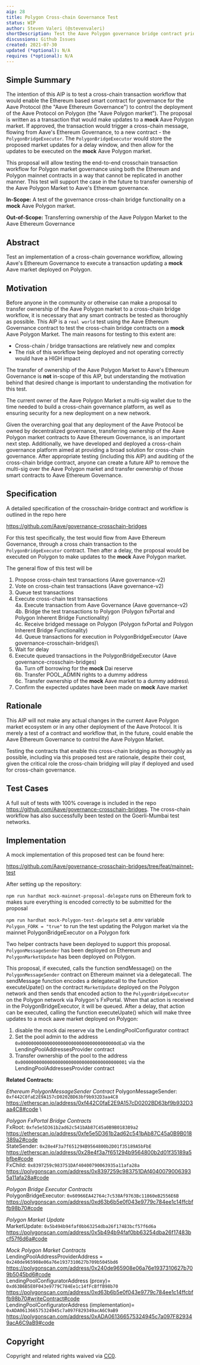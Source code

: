 ```yaml
---
aip: 28
title: Polygon Cross-chain Governance Test
status: WIP
author: Steven Valeri (@stevenvaleri)
shortDescription: Test the Aave Polygon governance bridge contract prior to setting it as owner of the Aave Polygon market
discussions: Github Issues
created: 2021-07-30
updated (*optional): N/A
requires (*optional): N/A
---
```


## Simple Summary

The intention of this AIP is to test a cross-chain transaction workflow that would enable the Ethereum based smart contract for governance for the Aave Protocol (the "Aave Ethereum Governance") to control the deployment of the Aave Protocol on Polygon (the "Aave Polygon market"). The proposal is written as a transaction that would make updates to a **mock** Aave Polygon market. If approved, the transaction would trigger a cross-chain message, flowing from Aave's Ethereum Governance, to a new contract - the `PolygonBridgeExecutor`. The `PolygonBridgeExecutor` would store the proposed market updates for a delay window, and then allow for the updates to be executed on the **mock** Aave Polygon market.

This proposal will allow testing the end-to-end crosschain transaction workflow for Polygon market governance using both the Ethereum and Polygon mainnet contracts in a way that cannot be replicated in another manner. This test will support the case in the future to transfer ownership of the Aave Polygon Market to Aave's Ethereum  governance.

**In-Scope:**
A test of the governance cross-chain bridge functionality on a **mock** Aave Polygon market.

**Out-of-Scope:**
Transferring ownership of the Aave Polygon Market to the Aave Ethereum Governance 

## Abstract

Test an implementation of a cross-chain governance workflow, allowing Aave's Ethereum Governance to execute a transaction updating a **mock** Aave market deployed on Polygon.

## Motivation

Before anyone in the community or otherwise can make a proposal to transfer ownership of the Aave Polygon market to a cross-chain bridge workflow, it is necessary that any smart contracts be tested as thoroughly as possible. This AIP is a `real world` test using the Aave Ethereum Governance contract to test the cross-chain bridge contracts on a **mock** Aave Polygon Market. The main reasons for testing to this extent are:

+ Cross-chain / bridge transactions are relatively new and complex
+ The risk of this workflow being deployed and not operating correctly would have a HIGH impact

The transfer of ownership of the Aave Polygon Market to Aave's Ethereum Governance is **not** in-scope of this AIP, but understanding the motivation behind that desired change is important to understanding the motivation for this test.

The current owner of the Aave Polygon Market a multi-sig wallet due to the time needed to build a cross-chain governance platform, as well as ensuring security for a new deployment on a new network.

Given the overarching goal that any deployment of the Aave Protocol be owned by decentralized governance, transferring ownership of the Aave Polygon market contracts to Aave Ethereum Governance, is an important next step. Additionally, we have developed and deployed a cross-chain governance platform aimed at providing a broad solution for cross-chain governance. After appropriate testing (including this AIP) and auditing of the cross-chain bridge contract, anyone can create a future AIP to remove the multi-sig over the Aave Polygon market and transfer ownership of those smart contracts to Aave Ethereum Governance.

## Specification

A detailed specification of the crosschain-bridge contract and workflow is outlined in the repo here

https://github.com/Aave/governance-crosschain-bridges

For this test specifically, the test would flow from Aave Ethereum Governance, through a cross chain transaction to the `PolygonBridgeExecutor` contract. Then after a delay, the proposal would be executed on Polygon to make updates to the **mock** Aave Polygon market.

The general flow of this test will be

1. Propose cross-chain test transactions (Aave governance-v2)
2. Vote on cross-chain test transactions (Aave governance-v2)
3. Queue test transactions
4. Execute cross-chain test transactions\
4a. Execute transaction from Aave Governance (Aave governance-v2)\
4b. Bridge the test transactions to Polygon  (Polygon fxPortal and Polygon Inherent Bridge Functionality)\
4c. Receive bridged message on Polygon       (Polygon fxPortal and Polygon Inherent Bridge Functionality)\
4d. Queue transactions for execution in PolygonBridgeExecutor (Aave governance-crosschain-bridges)\
5. Wait for delay
6. Execute queued transactions in the PolygonBridgeExecutor   (Aave governance-crosschain-bridges)\
6a. Turn off borrowing for the **mock** Dai reserve\
6b. Transfer POOL_ADMIN rights to a dummy address\
6c. Transfer ownership of the **mock** Aave market to a dummy address\
7. Confirm the expected updates have been made on **mock** Aave market

## Rationale

This AIP will not make any actual changes in the current Aave Polygon market ecosystem or in any other deployment of the Aave Protocol. It is merely a test of a contract and workflow that, in the future, could enable the Aave Ethereum Governance to control the Aave Polygon Market.

Testing the contracts that enable this cross-chain bridging as thoroughly as possible, including via this proposed test are rationale, despite their cost, given the critical role the cross-chain bridging will play if deployed and used for cross-chain governance.

## Test Cases

A full suit of tests with 100% coverage is included in the repo https://github.com/Aave/governance-crosschain-bridges. The cross-chain workflow has also successfully been tested on the Goerli-Mumbai test networks.

## Implementation

A mock implementation of this proposed test can be found here:

https://github.com/Aave/governance-crosschain-bridges/tree/feat/mainnet-test

After setting up the repository: 

`npm run hardhat mock-mainnet-proposal-delegate`
runs on Ethereum fork to makes sure everything is encoded correctly to be submitted for the proposal


`npm run hardhat mock-Polygon-test-delegate`
set a .env variable `Polygon_FORK = "true"` to run the test updating the Polygon market via the mainnet PolygonBridgeExecutor on a Polygon fork

Two helper contracts have been deployed to support this proposal. `PolygonMessageSender` has been deployed on Ethereum and `PolygonMarketUpdate` has been deployed on Polygon.

This proposal, if executed, calls the function sendMessage() on the `PolygonMessageSender` contract on Ethereum mainnet via a delegatecall. The sendMessage function encodes a delegatecall to the function executeUpate() on the contract `MarketUpdate` deployed on the Polygon network and then sends that encoded action to the `PolygonBridgeExecutor` on the Polygon network via Polygon's FxPortal. When that action is received in the PolygonBridgeExecutor, it will be queued. After a delay, that action can be executed, calling the function executeUpate() which will make three updates to a mock aave market deployed on Polygon:

1. disable the mock dai reserve via the LendingPoolConfigurator contract
2. Set the pool admin to the address `0x000000000000000000000000000000000000dEaD` via the LendingPoolAddressesProvider contract
3. Transfer ownership of the pool to the address `0x0000000000000000000000000000000000000001` via the LendingPoolAddressesProvider contract

**Related Contracts:**

*Ethereum PolygonMessageSender Contract*
PolygonMessageSender: `0xf442C0faE2E9A157cD0202BD63bf9b932D3aa4C8` \
https://etherscan.io/address/0xf442C0faE2E9A157cD0202BD63bf9b932D3aa4C8#code \

*Polygon FxPortal Bridge Contracts*\
FxRoot: `0xfe5e5D361b2ad62c541bAb87C45a0B9B018389a2` \
https://etherscan.io/address/0xfe5e5D361b2ad62c541bAb87C45a0B9B018389a2#code \
StateSender: `0x28e4F3a7f651294B9564800b2D01f35189A5bFbE` \
https://etherscan.io/address/0x28e4f3a7f651294b9564800b2d01f35189a5bfbe#code \
FxChild: `0x8397259c983751DAf40400790063935a11afa28a` \
https://polygonscan.com/address/0x8397259c983751DAf40400790063935a11afa28a#code

*Polygon Bridge Executor Contracts*\
PolygonBridgeExecutor: `0x60966EA42764c7c538Af9763Bc11860eB2556E6B`\
https://polygonscan.com/address/0xd63b6b5e0f043e9779c784ee1c14ffcbffb98b70#code

*Polygon Market Update*\
MarketUpdate: `0x5b494b94faf0bb63254dba26f17483bcf57f6d6a` \
https://polygonscan.com/address/0x5b494b94faf0bb63254dba26f17483bcf57f6d6a#code

*Mock Polygon Market Contracts*\
LendingPoolAddressProviderAddress = `0x240de965908e06a76e1937310627b709b5045bd6`\
https://polygonscan.com/address/0x240de965908e06a76e1937310627b709b5045bd6#code \
LendingPoolConfiguratorAddress (proxy)= `0xd63B6B5E0F043e9779C784Ee1c14fFcBffB98b70` \
https://polygonscan.com/address/0xd63b6b5e0f043e9779c784ee1c14ffcbffb98b70#writeContract#code \
LendingPoolConfiguratorAddress (implementation)= `0xADA061366575324945c7a097F829349acA6C9aB9` \
https://polygonscan.com/address/0xADA061366575324945c7a097F829349acA6C9aB9#code



## Copyright

Copyright and related rights waived via [CC0](https://creativecommons.org/publicdomain/zero/1.0/).
